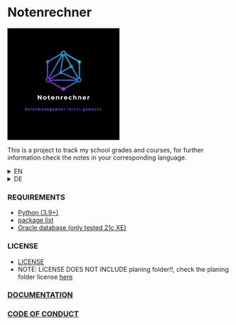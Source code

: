 # Notenrechner

<div style='display: flex; flex-flow: row;'>
<img src="./docs/logo/Notenrechner_logo.png" alt="Notenrechner logo" style='width: 50%;'>
</div>

This is a  project to track my school grades and courses, for further information check the notes in your corresponding language.


<!--EN section-->
<details>
<summary>EN</summary>

### Notes
- for documentation check /documentation
- the program comments and everything related to development / technical documentation is kept in english, however, the program GUI and user documentation is in german
- this project is still a work in progress
- this repository is meant for development only
- Clicking any of the provided links is considered 'Use at your own risk' since I cannot guarantee the safety of those external websites

### [CONTRIBUTING](./CONTRIBUTING.md)
- NOTE: At this point in time I do not plan to open this project to the general public and with that to contributions, I might publish this project when it reaches a production-ready state

</details>

<!--DE section-->
<details>
<summary>DE</summary>

### Anmerkungen
- Die Benutzeroberfäche und die Nutzerdokumentation ist in Deutsch verfasst, die Kommentare, technische Dokumentation und weitere, nicht für den Endnutzer wichtige Teile sind in englischer Sprache verfasst
- Dieses Projekt befindet sich immer noch in der Aufbau-/ Entwicklungsphase
- Dieses Repository wird nur für die Entwicklung verwendet
- Anklicken der bereitgestellten Links fällt unter Nutzung auf eigenes Risiko, da ich nicht für die Sicherheit der verlinkten websites garantieren kann

### [BEITRAGEN](./CONTRIBUTING.md)
- HINWEIS: Aktuell ist nicht vorgesehen, dieses Projekt der Öffentlichkeit zugänglich zu machen. Somit sind aktuell keine Beiträge erwünscht. Das Projekt wird vielleicht veröffentlicht, wenn es ausgereift genug ist.
- HINWEIS: contributing guidelines sind aktuell nur auf Englisch verfügbar

</details>



### REQUIREMENTS
- [Python (3.9+)](https://www.python.org/)
- [package list](./requirements.txt)
- [Oracle database (only tested 21c XE)](https://www.oracle.com/database/technologies/appdev/xe.html)


### LICENSE
- [LICENSE](./LICENSE)
- NOTE: LICENSE DOES NOT INCLUDE planing folder!!, check the planing folder license [here](./planing/LICENSE)

### [DOCUMENTATION](./documentation/README.md)

### [CODE OF CONDUCT](./CODE_OF_CONDUCT.md)